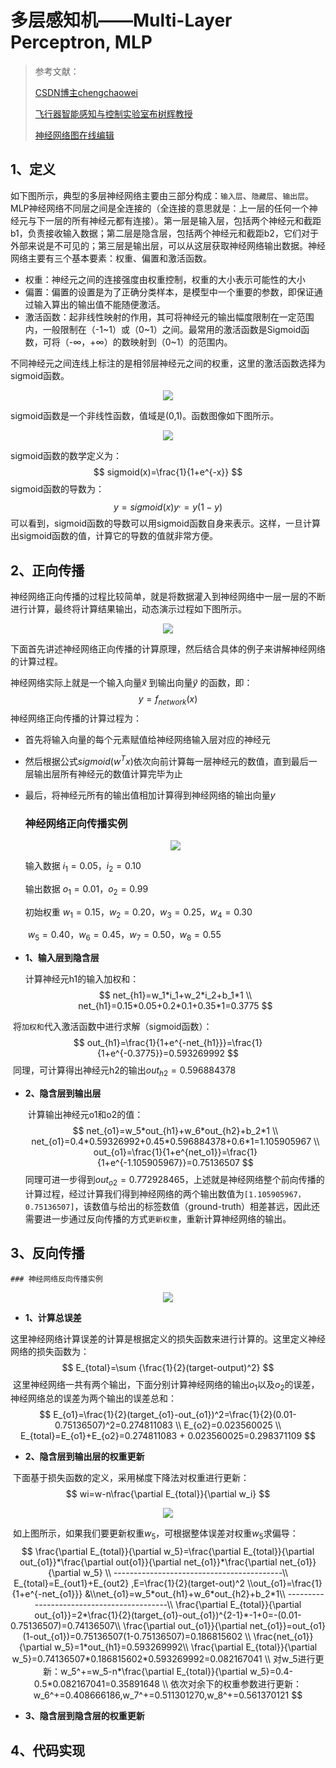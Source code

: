 # 多层感知机——Multi-Layer Perceptron, MLP

>参考文献：
>
>[CSDN博主chengchaowei](https://blog.csdn.net/weixin_38347387/article/details/82936585)
>
>[飞行器智能感知与控制实验室布树辉教授](https://gitee.com/pi-lab/machinelearning_notebook/blob/master/5_nn/2-mlp_bp.ipynb)
>
>[神经网络图在线编辑](http://alexlenail.me/NN-SVG/index.html)

## 1、定义

如下图所示，典型的多层神经网络主要由三部分构成：`输入层`、`隐藏层`、`输出层`。MLP神经网络不同层之间是全连接的（全连接的意思就是：上一层的任何一个神经元与下一层的所有神经元都有连接）。第一层是输入层，包括两个神经元和截距b1，负责接收输入数据；第二层是隐含层，包括两个神经元和截距b2，它们对于外部来说是不可见的；第三层是输出层，可以从这层获取神经网络输出数据。神经网络主要有三个基本要素：权重、偏置和激活函数。

* 权重：神经元之间的连接强度由权重控制，权重的大小表示可能性的大小
* 偏置：偏置的设置是为了正确分类样本，是模型中一个重要的参数，即保证通过输入算出的输出值不能随便激活。
* 激活函数：起非线性映射的作用，其可将神经元的输出幅度限制在一定范围内，一般限制在（-1~1）或（0~1）之间。最常用的激活函数是Sigmoid函数，可将（-∞，+∞）的数映射到（0~1）的范围内。

不同神经元之间连线上标注的是相邻层神经元之间的权重，这里的激活函数选择为sigmoid函数。

<p align="center">
    <img src="./images/fcn.png"/>
</p>
sigmoid函数是一个非线性函数，值域是(0,1)。函数图像如下图所示。

<p align="center">
    <img src="./images/sigmoid.jpg"/>
</p>




sigmoid函数的数学定义为：
$$
sigmoid(x)=\frac{1}{1+e^{-x}}
$$
sigmoid函数的导数为：
$$
y=sigmoid(x)y^,=y(1-y)
$$
可以看到，sigmoid函数的导数可以用sigmoid函数自身来表示。这样，一旦计算出sigmoid函数的值，计算它的导数的值就非常方便。

## 2、正向传播

神经网络正向传播的过程比较简单，就是将数据灌入到神经网络中一层一层的不断进行计算，最终将计算结果输出，动态演示过程如下图所示。

<p align="center">
    <img src="./images/fcn.gif"/>
</p>

下面首先讲述神经网络正向传播的计算原理，然后结合具体的例子来讲解神经网络的计算过程。

神经网络实际上就是一个输入向量*x*⃗ 到输出向量*y*⃗ 的函数，即：
$$
y=f_{network}(x)
$$
神经网络正向传播的计算过程为：

* 首先将输入向量的每个元素赋值给神经网络输入层对应的神经元

* 然后根据公式$sigmoid(w^Tx)$依次向前计算每一层神经元的数值，直到最后一层输出层所有神经元的数值计算完毕为止

* 最后，将神经元所有的输出值相加计算得到神经网络的输出向量$y$

  ### **神经网络正向传播实例**

    <p align="center">
        <img src="./images/fcn2.png"/>
    </p>

  输入数据	$i_1=0.05$，$i_2=0.10$

  输出数据	$o_1=0.01$，$o_2=0.99$

  初始权重	$w_1=0.15$，$w_2=0.20$，$w_3=0.25$，$w_4=0.30$

  ​				   $w_5=0.40$，$w_6=0.45$，$w_7=0.50$，$w_8=0.55$

* **1、输入层到隐含层**
  
  计算神经元h1的输入加权和：
  $$
  net_{h1}=w_1*i_1+w_2*i_2+b_1*1 \\
  net_{h1}=0.15*0.05+0.2*0.1+0.35*1=0.3775
  $$
  

​		将`加权和`代入激活函数中进行求解（sigmoid函数）：
$$
out_{h1}=\frac{1}{1+e^{-net_{h1}}}=\frac{1}{1+e^{-0.3775}}=0.593269992
$$
​		同理，可计算得出神经元h2的输出$out_{h2}=0.596884378$

* **2、隐含层到输出层**

  ​	计算输出神经元o1和o2的值：
  $$
  net_{o1}=w_5*out_{h1}+w_6*out_{h2}+b_2*1 \\
  net_{o1}=0.4*0.59326992+0.45*0.596884378+0.6*1=1.105905967 \\
  out_{o1}=\frac{1}{1+e^{net_o1}}=\frac{1}{1+e^{-1.105905967}}=0.75136507
  $$
  同理可进一步得到$out_{o2}=0.772928465$，上述就是神经网络整个前向传播的计算过程，经过计算我们得到神经网络的两个输出数值为`[1.105905967，0.75136507]`，该数值与给出的标签数值（ground-truth）相差甚远，因此还需要进一步通过反向传播的方式`更新权重`，重新计算神经网络的输出。

## 3、反向传播

	### 神经网络反向传播实例

  <p align="center">
      <img src="./images/fcn2.png"/>
  </p>

 * **1、计算总误差**

​		这里神经网络计算误差的计算是根据定义的损失函数来进行计算的。这里定义神经网络的损失函数为：
$$
E_{total}=\sum {\frac{1}{2}(target-output)^2}
$$
​		这里神经网络一共有两个输出，下面分别计算神经网络的输出$o_1$以及$o_2$的误差，神经网络总的误差为两个输出的误差总和：
$$
E_{o1}=\frac{1}{2}(target_{o1}-out_{o1})^2=\frac{1}{2}(0.01-0.75136507)^2=0.274811083 \\
E_{o2}=0.023560025  \\
E_{total}=E_{o1}+E_{o2}=0.274811083 + 0.023560025=0.298371109
$$

 * **2、隐含层到输出层的权重更新**

​		下面基于损失函数的定义，采用梯度下降法对权重进行更新：
$$
wi=w-n\frac{\partial E_{total}}{\partial w_i}
$$

<p align="center">
    <img src="./images/loss1.png"/>
</p>

​		如上图所示，如果我们要更新权重$w_5$，可根据整体误差对权重$w_5$求偏导：
$$
\frac{\partial E_{total}}{\partial w_5}=\frac{\partial E_{total}}{\partial out_{o1}}*\frac{\partial out{o1}}{\partial net_{o1}}*\frac{\partial net_{o1}}{\partial w_5} \\
------------------------------------------\\
E_{total}=E_{out1}+E_{out2} ,E=\frac{1}{2}(target-out)^2
\\out_{o1}=\frac{1}{1+e^{-net_{o1}}} &\\net_{o1}=w_5*out_{h1}+w_6*out_{h2}+b_2*1\\
------------------------------------------\\
\frac{\partial E_{total}}{\partial out_{o1}}=2*\frac{1}{2}(target_{o1}-out_{o1})^{2-1}*-1+0=-(0.01-0.75136507)=0.74136507\\
\frac{\partial out_{o1}}{\partial net_{o1}}=out_{o1}(1-out_{o1})=0.75136507(1-0.75136507)=0.186815602 \\
\frac{net_{o1}}{\partial w_5}=1*out_{h1}=0.593269992\\
\frac{\partial E_{total}}{\partial w_5}=0.74136507*0.186815602*0.593269992=0.082167041 \\
对w_5进行更新：w_5^+=w_5-n*\frac{\partial E_{total}}{\partial w_5}=0.4-0.5*0.082167041=0.35891648
\\
依次对余下的权重参数进行更新：w_6^+=0.408666186,w_7^+=0.511301270,w_8^+=0.561370121
$$

* **3、隐含层到隐含层的权重更新**



## 4、代码实现

```python

```







